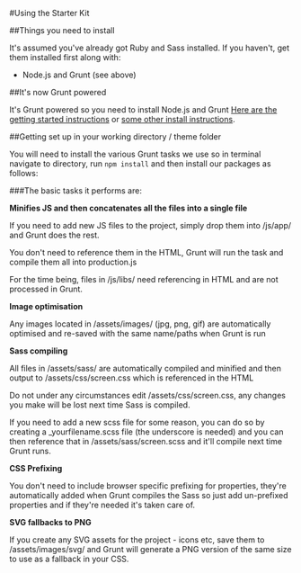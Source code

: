 #Using the Starter Kit

##Things you need to install

It's assumed you've already got Ruby and Sass installed. If you haven't, get them installed first along with:

* Node.js and Grunt (see above)

##It's now Grunt powered

It's Grunt powered so you need to install Node.js and Grunt [Here are the getting started instructions](http://gruntjs.com/getting-started) or [some other install instructions](http://24ways.org/2013/grunt-is-not-weird-and-hard/).

##Getting set up in your working directory / theme folder

You will need to install the various Grunt tasks we use so in terminal navigate to directory, run `npm install` and then install our packages as follows:

###The basic tasks it performs are:

**Minifies JS and then concatenates all the files into a single file**

If you need to add new JS files to the project, simply drop them into /js/app/ and Grunt does the rest.

You don't need to reference them in the HTML, Grunt will run the task and compile them all into production.js

For the time being, files in /js/libs/ need referencing in HTML and are not processed in Grunt.

**Image optimisation**

Any images located in /assets/images/ (jpg, png, gif) are automatically optimised and re-saved with the same name/paths when Grunt is run

**Sass compiling**

All files in /assets/sass/ are automatically compiled and minified and then output to /assets/css/screen.css which is referenced in the HTML

Do not under any circumstances edit /assets/css/screen.css, any changes you make will be lost next time Sass is compiled.

If you need to add a new scss file for some reason, you can do so by creating a _yourfilename.scss file (the underscore is needed) and you can then reference that in /assets/sass/screen.scss and it'll compile next time Grunt runs.

**CSS Prefixing**

You don't need to include browser specific prefixing for properties, they're automatically added when Grunt compiles the
Sass so just add un-prefixed properties and if they're needed it's taken care of.

**SVG fallbacks to PNG**

If you create any SVG assets for the project - icons etc, save them to /assets/images/svg/ and Grunt will generate a PNG version of the same size to use as a fallback in your CSS.